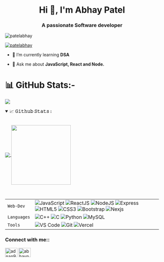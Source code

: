 <h1 align="center">Hi 👋, I'm Abhay Patel</h1>
<h3 align="center">A passionate Software developer</h3>

<p align="left"> <img src="https://komarev.com/ghpvc/?username=patelabhay12&label=Profile%20views&color=0e75b6&style=flat" alt="patelabhay" /> </p>
<p align="left"> <a href="https://twitter.com/AbhayPa06048327" target="blank"><img src="https://img.shields.io/twitter/follow/abhaypatel?logo=twitter&style=for-the-badge" alt="patelabhay" /></a> </p>

 
- 🌱 I’m currently learning **DSA**
 
- 💬 Ask me about **JavaScript, React and Node.**



# 📊 GitHub Stats:-
![](https://github-readme-streak-stats.herokuapp.com/?user=patelabhay12&theme=aura&hide_border=false)<br/>
<!-- ![](https://github-readme-stats.vercel.app/api/top-langs/?username=Hittitech&theme=aura&hide_border=false&include_all_commits=false&count_private=false&layout=compact) -->

<details open="">
<summary>
  <g-emoji class="g-emoji" alias="chart_with_upwards_trend" fallback-src="https://github.githubassets.com/images/icons/emoji/unicode/1f4c8.png">📈</g-emoji>
  <strong>𝙶𝚒𝚝𝚑𝚞𝚋 𝚂𝚝𝚊𝚝𝚜 : </strong>
</summary>
<br>

<p align="">
  <a href="https://github.com/patelabhay12">
    <img align="center" src="https://github-readme-stats.vercel.app/api?username=patelabhay12&show_icons=true&hide_border=true&title_color=94b4a4&amp&icon_color=FFFFFF&amp&text_color=FFFFFF&amp&bg_color=000000&count_private=true&include_all_commits=true"/>
  </a>
  <a href="https://github.com/patelabhay12">
    <img align="center" height="195px" src="https://github-readme-stats.vercel.app/api/top-langs/?username=patelabhay12&text_color=FFFFFF&bg_color=000000&title_color=94b4a4&langs_count=15&layout=compact&hide_border=true" />
  </a>
</p>
</details>
<br>

|               |           |
|       ---     |    ---    |
| `Web-Dev`     | ![JavaScript](https://img.shields.io/badge/-javascript-white?style=for-the-badge&logo=javascript&logoColor=white&logoWidth=20&color=F1DB4E) ![ReactJS](https://img.shields.io/badge/-React-orange?color=09D9FE&style=for-the-badge&logo=React&logoColor=white&logoWidth=20) ![NodeJS](https://img.shields.io/badge/-Node-orange?color=8BBF3F&style=for-the-badge&logo=NODE&logoColor=white&logoWidth=20) ![Express](https://img.shields.io/badge/-Express-orange?color=8BBF3F&style=for-the-badge&logo=Express&logoColor=white&logoWidth=20) ![HTML5](https://img.shields.io/badge/-HTML5-white?color=ff6529&style=for-the-badge&logo=HTML5&logoColor=white&logoWidth=20) ![CSS3](https://img.shields.io/badge/-CSS3-orange?color=264DE4&style=for-the-badge&logo=CSS3&logoColor=white&logoWidth=20) ![Bootstrap](https://img.shields.io/badge/bootstrap-FE9A00?style=for-the-badge&logo=bootstrap&logoColor=white) ![Nexjs](https://img.shields.io/badge/-NEXT-orange?color=8BBF3F&style=for-the-badge&logo=NEXT&logoColor=white&logoWidth=20)
| `Languages`   | ![C++](https://img.shields.io/badge/-C%2B%2B-white?color=blue&style=for-the-badge&logo=C%2B%2B&logoColor=white&logoWidth=20) ![C](https://img.shields.io/badge/-C-white?color=2a1d80&style=for-the-badge&logo=C&logoColor=white&logoWidth=20) ![Python](https://img.shields.io/badge/-Python-orange?color=205966&style=for-the-badge&logo=Python&logoColor=white&logoWidth=20) ![MySQL](https://img.shields.io/badge/-MySQL-307BBD?style=for-the-badge&logo=mysql&logoColor=white) 
| `Tools`       | ![VS Code](https://img.shields.io/badge/Visual_Studio_Code-5D1A60?style=for-the-badge&logo=visual%20studio%20code&logoColor=white) ![Git](https://img.shields.io/badge/Git-682181?style=for-the-badge&logo=git&logoColor=white) ![Vercel](https://img.shields.io/badge/vercel-AA42F1.svg?style=for-the-badge&logo=vercel&logoColor=white) 



<h3 align="left">Connect with me::</h3>
<p align="left">
<a href="https://twitter.com/AbhayPa06048327" target="blank"><img align="center" src="https://raw.githubusercontent.com/rahuldkjain/github-profile-readme-generator/master/src/images/icons/Social/twitter.svg" alt="adnan9381" height="30" width="40" /></a>
<a href="https://www.linkedin.com/in/abhay-patel-8b671921a/" target="blank"><img align="center" src="https://raw.githubusercontent.com/rahuldkjain/github-profile-readme-generator/master/src/images/icons/Social/linked-in-alt.svg" alt="abhaypatel" height="30" width="40" /></a>
</p>
